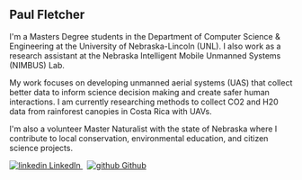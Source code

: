 ## **Paul** Fletcher

I'm a Masters Degree students in the Department of Computer Science & Engineering at the University of Nebraska-Lincoln (UNL). I also work as a research assistant at the Nebraska Intelligent Mobile Unmanned Systems (NIMBUS) Lab. 

My work focuses on developing unmanned aerial systems (UAS) that collect better data to inform science decision making and create safer human interactions. I am currently researching methods to collect CO2 and H20 data from rainforest canopies in Costa Rica with UAVs. 

I'm also a volunteer Master Naturalist with the state of Nebraska where I contribute to local conservation, environmental education, and citizen science projects. 

<p>
  <a href="https://www.linkedin.com/in/pfletche" rel="nofollow noreferrer">
    <img src="https://i.stack.imgur.com/gVE0j.png" alt="linkedin"> LinkedIn
  </a> &nbsp; 
  <a href="https://github.com/pfletche" rel="nofollow noreferrer">
    <img src="https://i.stack.imgur.com/tskMh.png" alt="github"> Github
  </a>
</p>

<!--- # DEFAULT TEXT -->

<!-- You can use the [editor on GitHub](https://github.com/pfletche/pfletche.github.io/edit/main/index.md) to maintain and preview the content for your website in Markdown files.

Whenever you commit to this repository, GitHub Pages will run [Jekyll](https://jekyllrb.com/) to rebuild the pages in your site, from the content in your Markdown files.

### Markdown

Markdown is a lightweight and easy-to-use syntax for styling your writing. It includes conventions for

```markdown
Syntax highlighted code block

# Header 1
## Header 2
### Header 3

- Bulleted
- List

1. Numbered
2. List

**Bold** and _Italic_ and `Code` text

[Link](url) and ![Image](src)
```

For more details see [GitHub Flavored Markdown](https://guides.github.com/features/mastering-markdown/).

### Jekyll Themes

Your Pages site will use the layout and styles from the Jekyll theme you have selected in your [repository settings](https://github.com/pfletche/pfletche.github.io/settings/pages). The name of this theme is saved in the Jekyll `_config.yml` configuration file.

### Support or Contact

Having trouble with Pages? Check out our [documentation](https://docs.github.com/categories/github-pages-basics/) or [contact support](https://support.github.com/contact) and we’ll help you sort it out.
 -->
